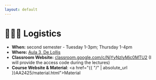 ```yaml
---
layout: default
---
```


# 👷🏼‍♂️ Logistics 


- **When:** second semester - Tuesday 1-3pm; Thursday 1-4pm
- **Where:** [Aula 3, De Lollis](https://www.google.com/url?q=https://maps.app.goo.gl/9upzt3swWh59u1LQ6?g_st%3Dcom.google.maps.preview.copy&sa=D&source=calendar&ust=1741084098215135&usg=AOvVaw179aVAwpbv3ycD4Ls76bwQ)
- **Classroom Website:** [classroom.google.com/c/NjYyNzIyMjc0MTU2](https://classroom.google.com/c/MjEzMzg1MTcyMjda) (I will provide the access code during the lectures)
- **Course Website & Material**: <a href="{{ "/" | absolute_url }}AA2425/material.html">Material</a>
